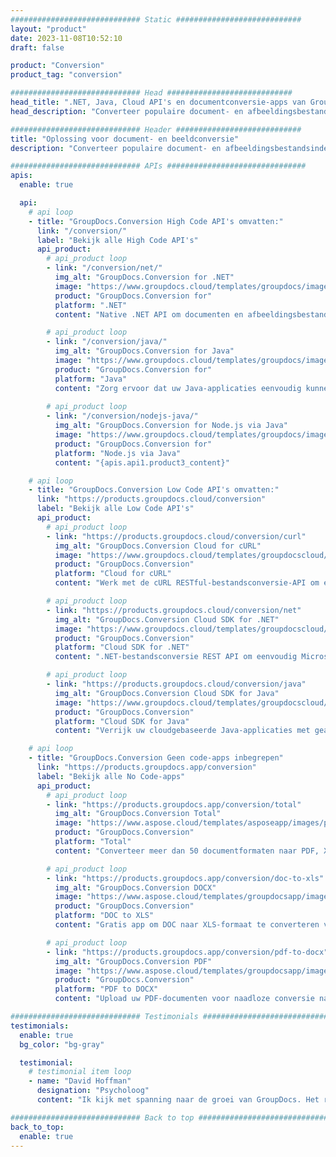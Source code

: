 ```yaml
---
############################# Static ############################
layout: "product"
date: 2023-11-08T10:52:10
draft: false

product: "Conversion"
product_tag: "conversion"

############################# Head ############################
head_title: ".NET, Java, Cloud API's en documentconversie-apps van GroupDocs"
head_description: "Converteer populaire document- en afbeeldingsbestandsindelingen op elk platform met app- en API-gebaseerde oplossingen."

############################# Header ############################
title: "Oplossing voor document- en beeldconversie"
description: "Converteer populaire document- en afbeeldingsbestandsindelingen op elk platform met app- en API-gebaseerde oplossingen."

############################# APIs ###############################
apis:
  enable: true

  api:
    # api loop
    - title: "GroupDocs.Conversion High Code API's omvatten:"
      link: "/conversion/"
      label: "Bekijk alle High Code API's"
      api_product:
        # api_product loop
        - link: "/conversion/net/"
          img_alt: "GroupDocs.Conversion for .NET"
          image: "https://www.groupdocs.cloud/templates/groupdocs/images/product-logos/groupdocs-conversion-net.png"
          product: "GroupDocs.Conversion for"
          platform: ".NET"
          content: "Native .NET API om documenten en afbeeldingsbestandsformaten nauwkeurig te converteren naar elk type .NET-toepassing. Ondersteunt het toevoegen van afbeeldingswatermerken tijdens de conversie."

        # api_product loop
        - link: "/conversion/java/"
          img_alt: "GroupDocs.Conversion for Java"
          image: "https://www.groupdocs.cloud/templates/groupdocs/images/product-logos/groupdocs-conversion-java.png"
          product: "GroupDocs.Conversion for"
          platform: "Java"
          content: "Zorg ervoor dat uw Java-applicaties eenvoudig kunnen converteren tussen alle industriestandaard documentformaten, waaronder Microsoft Office, PDF, HTML, afbeeldingen en vele andere."
          
        # api_product loop
        - link: "/conversion/nodejs-java/"
          img_alt: "GroupDocs.Conversion for Node.js via Java"
          image: "https://www.groupdocs.cloud/templates/groupdocs/images/product-logos/groupdocs-conversion-nodejs-java.png"
          product: "GroupDocs.Conversion for"
          platform: "Node.js via Java"
          content: "{apis.api1.product3_content}"

    # api loop
    - title: "GroupDocs.Conversion Low Code API's omvatten:"
      link: "https://products.groupdocs.cloud/conversion"
      label: "Bekijk alle Low Code API's"
      api_product:
        # api_product loop
        - link: "https://products.groupdocs.cloud/conversion/curl"
          img_alt: "GroupDocs.Conversion Cloud for cURL"
          image: "https://www.groupdocs.cloud/templates/groupdocscloud/images/sdk/272x272/groupdocs_conversion-for-curl.png"
          product: "GroupDocs.Conversion"
          platform: "Cloud for cURL"
          content: "Werk met de cURL RESTful-bestandsconversie-API om eenvoudig Microsoft Office, PDF, e-mail, project, HTML en andere veelgebruikte bestandsindelingen in uw toepassingen te converteren."

        # api_product loop
        - link: "https://products.groupdocs.cloud/conversion/net"
          img_alt: "GroupDocs.Conversion Cloud SDK for .NET"
          image: "https://www.groupdocs.cloud/templates/groupdocscloud/images/sdk/272x272/groupdocs_conversion-for-net.png"
          product: "GroupDocs.Conversion"
          platform: "Cloud SDK for .NET"
          content: ".NET-bestandsconversie REST API om eenvoudig Microsoft Office, PDF, E-mail, Project, HTML en andere veelgebruikte bestandsindelingen op elk platform te converteren met Cloud SDK."

        # api_product loop
        - link: "https://products.groupdocs.cloud/conversion/java"
          img_alt: "GroupDocs.Conversion Cloud SDK for Java"
          image: "https://www.groupdocs.cloud/templates/groupdocscloud/images/sdk/272x272/groupdocs_conversion-for-java.png"
          product: "GroupDocs.Conversion"
          platform: "Cloud SDK for Java"
          content: "Verrijk uw cloudgebaseerde Java-applicaties met geavanceerde documentconversiefuncties op elk platform dat REST-API's kan aanroepen."

    # api loop
    - title: "GroupDocs.Conversion Geen code-apps inbegrepen"
      link: "https://products.groupdocs.app/conversion"
      label: "Bekijk alle No Code-apps"
      api_product:
        # api_product loop
        - link: "https://products.groupdocs.app/conversion/total"
          img_alt: "GroupDocs.Conversion Total"
          image: "https://www.aspose.cloud/templates/asposeapp/images/products/logo/aspose_conversion-app.png"
          product: "GroupDocs.Conversion"
          platform: "Total"
          content: "Converteer meer dan 50 documentformaten naar PDF, XLSX, DOCX, XPS, HTML en meer."

        # api_product loop
        - link: "https://products.groupdocs.app/conversion/doc-to-xls"
          img_alt: "GroupDocs.Conversion DOCX"
          image: "https://www.aspose.cloud/templates/groupdocsapp/images/products/logo/groupdocs_words-app.png"
          product: "GroupDocs.Conversion"
          platform: "DOC to XLS"
          content: "Gratis app om DOC naar XLS-formaat te converteren vanuit elke webbrowser."

        # api_product loop
        - link: "https://products.groupdocs.app/conversion/pdf-to-docx"
          img_alt: "GroupDocs.Conversion PDF"
          image: "https://www.aspose.cloud/templates/groupdocsapp/images/products/logo/groupdocs_pdf-app.png"
          product: "GroupDocs.Conversion"
          platform: "PDF to DOCX"
          content: "Upload uw PDF-documenten voor naadloze conversie naar Word (DOCX)-formaat."

############################# Testimonials ###############################
testimonials:
  enable: true
  bg_color: "bg-gray"

  testimonial:
    # testimonial item loop
    - name: "David Hoffman"
      designation: "Psycholoog"
      content: "Ik kijk met spanning naar de groei van GroupDocs. Het reactievermogen van uw volledige team heeft me enorm geholpen, als ik met iemand bij GroupDocs praat, kan ik garanderen dat er iemand luistert en dingen voor elkaar krijgt."

############################# Back to top ###############################
back_to_top:
  enable: true
---
```

